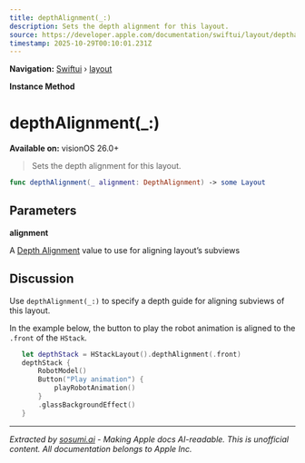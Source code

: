 ```yaml
---
title: depthAlignment(_:)
description: Sets the depth alignment for this layout.
source: https://developer.apple.com/documentation/swiftui/layout/depthalignment(_:)
timestamp: 2025-10-29T00:10:01.231Z
---
```


**Navigation:** [Swiftui](/documentation/swiftui) › [layout](/documentation/swiftui/layout)

**Instance Method**

# depthAlignment(_:)

**Available on:** visionOS 26.0+

> Sets the depth alignment for this layout.

```swift
func depthAlignment(_ alignment: DepthAlignment) -> some Layout
```

## Parameters

**alignment**

A [Depth Alignment](/documentation/swiftui/depthalignment) value to use for aligning layout’s subviews



## Discussion

Use `depthAlignment(_:)` to specify a depth guide for aligning subviews of this layout.

In the example below, the button to play the robot animation is aligned to the `.front` of the `HStack`.

```swift
   let depthStack = HStackLayout().depthAlignment(.front)
   depthStack {
       RobotModel()
       Button("Play animation") {
           playRobotAnimation()
       }
       .glassBackgroundEffect()
   }
```

---

*Extracted by [sosumi.ai](https://sosumi.ai) - Making Apple docs AI-readable.*
*This is unofficial content. All documentation belongs to Apple Inc.*
